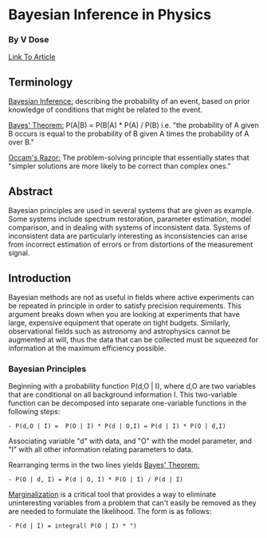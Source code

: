 # Bayesian Inference in Physics
### By V Dose
[Link To Article](http://www2.ipp.mpg.de/~rrf/bda/Publications/Papers/dose03b.pdf)


## Terminology

<u> Bayesian Inference:</u> describing the probability of an event, based on prior knowledge of conditions that might be related to the event.

<u> Bayes' Theorem:</u> P(A|B) = P(B|A) * P(A) / P(B)
i.e. "the probability of A given B occurs is equal to the probability of B given A times the probability of A over B."

<u> Occam's Razor:</u> The problem-solving principle that essentially states that "simpler solutions are more likely to be correct than complex ones."

## Abstract

Bayesian principles are used in several systems that are given as example.
Some systems include spectrum restoration, parameter estimation, model comparison, and in dealing with systems of inconsistent data.
Systems of inconsistent data are particularly interesting as inconsistencies can arise from incorrect estimation of errors or from distortions of the measurement signal.


## Introduction

Bayesian methods are not as useful in fields where active experiments can be repeated in principle in order to satisfy precision requirements. This argument breaks down when you are looking at experiments that have large, expensive equipment that operate on tight budgets. Similarly, observational fields such as astronomy and astrophysics cannot be augmented at will, thus the data that can be collected must be squeezed for information at the maximum efficiency possible.

### Bayesian Principles

Beginning with a probability function P(d,O | I), where d,O are two variables that are conditional on all background information I. This two-variable function can be decomposed into separate one-variable functions in the following steps:

	- P(d,O | I) =  P(O | I) * P(d | O,I) = P(d | I) * P(O | d,I)

Associating variable "d" with data, and "O" with the model parameter, and "I" with all other information relating parameters to data.

Rearranging terms in the two lines yields <u>Bayes' Theorem:</u>

	- P(O | d, I) = P(d | O, I) * P(O | I) / P(d | I)

<u>Marginalization</u> is a critical tool that provides a way to eliminate uninteresting variables from a problem that can't easily be removed as they are needed to formulate the likelihood. The form is as follows:

	- P(d | I) = integral( P(O | I) * ")


###
